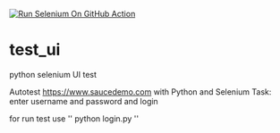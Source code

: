 [![Run Selenium On GitHub Action](https://github.com/FZTOtt/test_ui/actions/workflows/Selenium-Action_Template.yaml/badge.svg)](https://github.com/FZTOtt/test_ui/actions/workflows/Selenium-Action_Template.yaml)
# test_ui
python selenium UI test

Autotest https://www.saucedemo.com with Python and Selenium
Task: enter username and password and login

for run test use
''
python login.py
''
